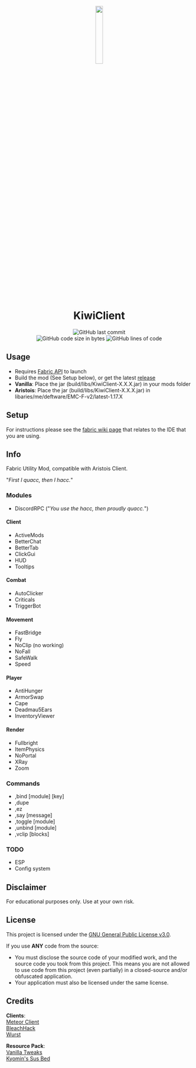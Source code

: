 <p align="center">
<img src="https://cdn.discordapp.com/emojis/783170477115965480.gif?v=1" width="20%"/>
</p>

<h1 align="center">KiwiClient</h1>

<div align="center">
    <img src="https://img.shields.io/github/last-commit/TangyKiwi/KiwiClient" alt="GitHub last commit"/>
    <br>
    <img src="https://img.shields.io/github/languages/code-size/TangyKiwi/KiwiClient" alt="GitHub code size in bytes"/>
    <img src="https://tokei.rs/b1/github/TangyKiwi/KiwiClient" alt="GitHub lines of code"/>
    <br>
</div>


## Usage
- Requires [Fabric API](https://www.curseforge.com/minecraft/mc-mods/fabric-api/files) to launch
- Build the mod (See Setup below), or get the latest [release](https://github.com/TangyKiwi/KiwiClient/releases)
- **Vanilla**: Place the jar (build/libs/KiwiClient-X.X.X.jar) in your mods folder
- **Aristois**: Place the jar (build/libs/KiwiClient-X.X.X.jar) in libaries/me/deftware/EMC-F-v2/latest-1.17.X

## Setup

For instructions please see the [fabric wiki page](https://fabricmc.net/wiki/tutorial:setup) that relates to the IDE that you are using.

## Info

Fabric Utility Mod, compatible with Aristois Client.

"_First I quacc, then I hacc._"

### Modules

- DiscordRPC ("_You use the hacc, then proudly quacc._")

#### Client
- ActiveMods
- BetterChat
- BetterTab
- ClickGui
- HUD
- Tooltips

#### Combat
- AutoClicker
- Criticals
- TriggerBot

#### Movement
- FastBridge 
- Fly
- NoClip (no working)
- NoFall
- SafeWalk
- Speed

#### Player
- AntiHunger
- ArmorSwap
- Cape
- Deadmau5Ears
- InventoryViewer

#### Render
- Fullbright
- ItemPhysics
- NoPortal
- XRay
- Zoom

### Commands
- ,bind [module] [key]
- ,dupe
- ,ez
- ,say [message]
- ,toggle [module]
- ,unbind [module]
- ,vclip [blocks]

### TODO
- ESP
- Config system

## Disclaimer

For educational purposes only. Use at your own risk.

## License

This project is licensed under the [GNU General Public License v3.0](https://www.gnu.org/licenses/gpl-3.0.en.html).

If you use **ANY** code from the source:
- You must disclose the source code of your modified work, and the source code you took from this project. This means you are not allowed to use code from this project (even partially) in a closed-source and/or obfuscated application.
- Your application must also be licensed under the same license.


## Credits
**Clients**:  
[Meteor Client](https://github.com/MeteorDevelopment/meteor-client)  
[BleachHack](https://github.com/BleachDrinker420/BleachHack)  
[Wurst](https://github.com/Wurst-Imperium/Wurst7)  

**Resource Pack**:  
[Vanilla Tweaks](https://vanillatweaks.net/picker/resource-packs/)  
[Kyomin's Sus Bed](https://www.mediafire.com/file/xero5355lcpa48e/%2521_%25C2%25A74Bedless_Noob_%25C2%25A7b200k_%255B128x%255D.zip/file)
